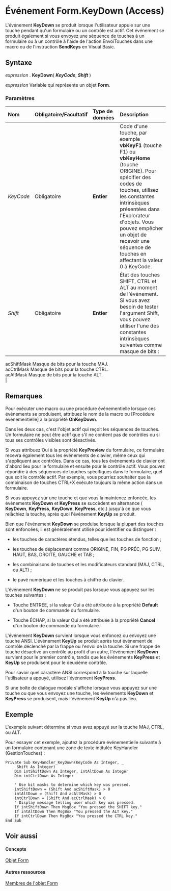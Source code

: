 
# Événement Form.KeyDown (Access)

L'événement  **KeyDown** se produit lorsque l'utilisateur appuie sur une touche pendant qu'un formulaire ou un contrôle est actif. Cet événement se produit également si vous envoyez une séquence de touches à un formulaire ou à un contrôle à l'aide de l'action EnvoiTouches dans une macro ou de l'instruction **SendKeys** en Visual Basic.
 


## Syntaxe

*expression* . **KeyDown**( ***KeyCode***, ***Shift*** )
 

 
*expression* Variable qui représente un objet **Form**.
 

 

### Paramètres



|**Nom**|**Obligatoire/Facultatif**|**Type de données**|**Description**|
|:-----|:-----|:-----|:-----|
| _KeyCode_|Obligatoire|**Entier**|Code d'une touche, par exemple  **vbKeyF1** (touche F1) ou **vbKeyHome** (touche ORIGINE). Pour spécifier des codes de touches, utilisez les constantes intrinsèques présentées dans l'Explorateur d'objets. Vous pouvez empêcher un objet de recevoir une séquence de touches en affectant la valeur 0 à KeyCode.|
| _Shift_|Obligatoire|**Entier**|État des touches SHIFT, CTRL et ALT au moment de l'événement. Si vous avez besoin de tester l'argument Shift, vous pouvez utiliser l'une des constantes intrinsèques suivantes comme masque de bits :
 acShiftMask  Masque de bits pour la touche MAJ.  
acCtrlMask  Masque de bits pour la touche CTRL.  
acAltMask  Masque de bits pour la touche ALT.  
 |

## Remarques

Pour exécuter une macro ou une procédure événementielle lorsque ces événements se produisent, attribuez le nom de la macro ou [Procédure événementielle] à la propriété  **OnKeyDown**.
 

 
Dans les deux cas, c'est l'objet actif qui reçoit les séquences de touches. Un formulaire ne peut être actif que s'il ne contient pas de contrôles ou si tous ses contrôles visibles sont désactivés.
 

 
Si vous attribuez Oui à la propriété  **KeyPreview** du formulaire, ce formulaire recevra également tous les événements de clavier, même ceux qui s'appliquent aux contrôles. Dans ce cas, tous les événements de clavier ont d'abord lieu pour le formulaire et ensuite pour le contrôle actif. Vous pouvez répondre à des séquences de touches spécifiques dans le formulaire, quel que soit le contrôle actif. Par exemple, vous pourriez souhaiter que la combinaison de touches CTRL+X exécute toujours la même action dans un formulaire.
 

 
Si vous appuyez sur une touche et que vous la maintenez enfoncée, les événements  **KeyDown** et **KeyPress** se succèdent en alternance ( **KeyDown**, **KeyPress**, **KeyDown**, **KeyPress**, etc.) jusqu'à ce que vous relâchiez la touche, après quoi l'événement **KeyUp** se produit.
 

 
Bien que l'événement  **KeyDown** se produise lorsque la plupart des touches sont enfoncées, il est généralement utilisé pour identifier ou distinguer :
 

 

- les touches de caractères étendus, telles que les touches de fonction ;
    
 
- les touches de déplacement comme ORIGINE, FIN, PG PRÉC, PG SUIV, HAUT, BAS, DROITE, GAUCHE et TAB ;
    
 
- les combinaisons de touches et les modificateurs standard (MAJ, CTRL, ou ALT) ;
    
 
- le pavé numérique et les touches à chiffre du clavier.
    
 
L'événement  **KeyDown** ne se produit pas lorsque vous appuyez sur les touches suivantes :
 

 

- Touche ENTRÉE, si la valeur Oui a été attribuée à la propriété  **Default** d'un bouton de commande du formulaire.
    
 
- Touche ÉCHAP, si la valeur Oui a été attribuée à la propriété  **Cancel** d'un bouton de commande du formulaire.
    
 
L'événement  **KeyDown** survient lorsque vous enfoncez ou envoyez une touche ANSI. L'événement **KeyUp** se produit après tout événement de contrôle déclenché par la frappe ou l'envoi de la touche. Si une frappe de touche désactive un contrôle au profit d'un autre, l'événement **KeyDown** survient pour le premier contrôle, tandis que les événements **KeyPress** et **KeyUp** se produisent pour le deuxième contrôle.
 

 
Pour savoir quel caractère ANSI correspond à la touche sur laquelle l'utilisateur a appuyé, utilisez l'événement  **KeyPress**.
 

 
Si une boîte de dialogue modale s'affiche lorsque vous appuyez sur une touche ou que vous envoyez une touche, les événements  **KeyDown** et **KeyPress** se produisent, mais l'événement **KeyUp** n'a pas lieu.
 

 

## Exemple

L'exemple suivant détermine si vous avez appuyé sur la touche MAJ, CTRL, ou ALT.
 

 
Pour essayer cet exemple, ajoutez la procédure événementielle suivante à un formulaire contenant une zone de texte intitulée KeyHandler (GestionTouches) :
 

 



```
Private Sub KeyHandler_KeyDown(KeyCode As Integer, _ 
     Shift As Integer) 
    Dim intShiftDown As Integer, intAltDown As Integer 
    Dim intCtrlDown As Integer 
 
    ' Use bit masks to determine which key was pressed. 
    intShiftDown = (Shift And acShiftMask) > 0 
    intAltDown = (Shift And acAltMask) > 0 
    intCtrlDown = (Shift And acCtrlMask) > 0 
    ' Display message telling user which key was pressed. 
    If intShiftDown Then MsgBox "You pressed the SHIFT key." 
    If intAltDown Then MsgBox "You pressed the ALT key." 
    If intCtrlDown Then MsgBox "You pressed the CTRL key." 
End Sub
```


## Voir aussi


#### Concepts


 
[Objet Form](72ef9219-142b-b690-b696-3eba9a5d4522.md)
#### Autres ressources


 
[Membres de l'objet Form](e1976b58-28ca-8f76-cdf3-6732cb06ce6c.md)